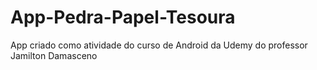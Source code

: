 # App-Pedra-Papel-Tesoura
App criado como atividade do curso de Android da Udemy do professor Jamilton Damasceno
